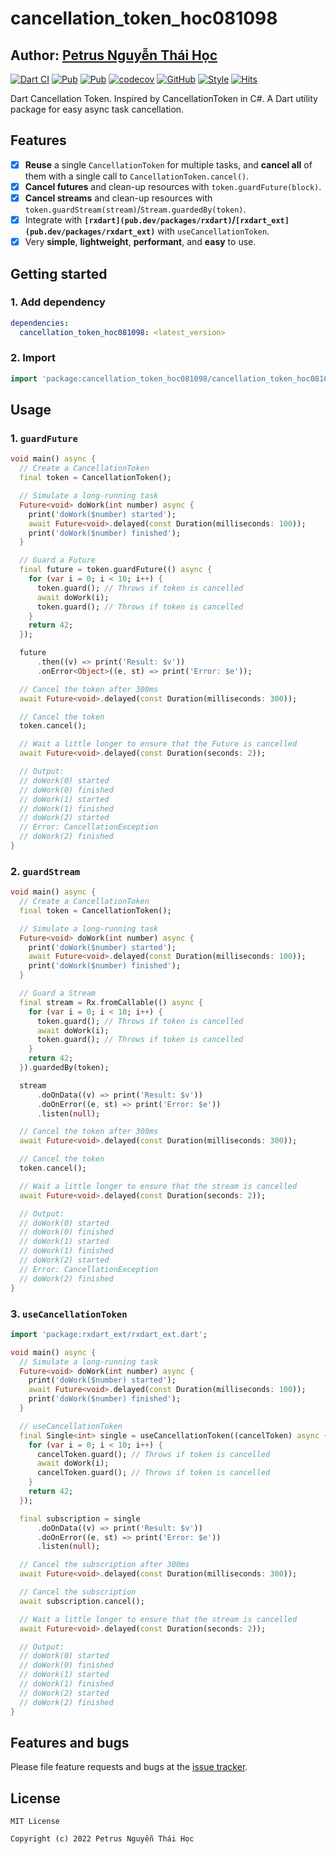 # cancellation_token_hoc081098

## Author: [Petrus Nguyễn Thái Học](https://github.com/hoc081098)

[![Dart CI](https://github.com/hoc081098/cancellation_token_hoc081098/actions/workflows/dart.yml/badge.svg)](https://github.com/hoc081098/cancellation_token_hoc081098/actions/workflows/dart.yml)
[![Pub](https://img.shields.io/pub/v/cancellation_token_hoc081098)](https://pub.dev/packages/cancellation_token_hoc081098)
[![Pub](https://img.shields.io/pub/v/cancellation_token_hoc081098?include_prereleases)](https://pub.dev/packages/cancellation_token_hoc081098)
[![codecov](https://codecov.io/gh/hoc081098/cancellation_token_hoc081098/branch/master/graph/badge.svg)](https://codecov.io/gh/hoc081098/cancellation_token_hoc081098)
[![GitHub](https://img.shields.io/github/license/hoc081098/cancellation_token_hoc081098)](https://opensource.org/licenses/MIT)
[![Style](https://img.shields.io/badge/style-lints-40c4ff.svg)](https://pub.dev/packages/lints)
[![Hits](https://hits.seeyoufarm.com/api/count/incr/badge.svg?url=https%3A%2F%2Fgithub.com%2Fhoc081098%2Fcancellation_token_hoc081098&count_bg=%2379C83D&title_bg=%23555555&icon=&icon_color=%23E7E7E7&title=hits&edge_flat=false)](https://hits.seeyoufarm.com)

Dart Cancellation Token.
Inspired by CancellationToken in C#.
A Dart utility package for easy async task cancellation.

## Features

 - [x] **Reuse** a single `CancellationToken` for multiple tasks, and **cancel all** of them with a single call to `CancellationToken.cancel()`.
 - [x] **Cancel futures** and clean-up resources with `token.guardFuture(block)`.
 - [x] **Cancel streams** and clean-up resources with `token.guardStream(stream)`/`Stream.guardedBy(token)`.
 - [x] Integrate with **`[rxdart](pub.dev/packages/rxdart)`/`[rxdart_ext](pub.dev/packages/rxdart_ext)`** with `useCancellationToken`. 
 - [x] Very **simple**, **lightweight**, **performant**, and **easy** to use.

## Getting started

### 1. Add dependency

```yaml
dependencies:
  cancellation_token_hoc081098: <latest_version>
```

### 2. Import

```dart
import 'package:cancellation_token_hoc081098/cancellation_token_hoc081098.dart';
```

## Usage

### 1. `guardFuture`

```dart
void main() async {
  // Create a CancellationToken
  final token = CancellationToken();

  // Simulate a long-running task
  Future<void> doWork(int number) async {
    print('doWork($number) started');
    await Future<void>.delayed(const Duration(milliseconds: 100));
    print('doWork($number) finished');
  }

  // Guard a Future
  final future = token.guardFuture(() async {
    for (var i = 0; i < 10; i++) {
      token.guard(); // Throws if token is cancelled
      await doWork(i);
      token.guard(); // Throws if token is cancelled
    }
    return 42;
  });

  future
      .then((v) => print('Result: $v'))
      .onError<Object>((e, st) => print('Error: $e'));

  // Cancel the token after 300ms
  await Future<void>.delayed(const Duration(milliseconds: 300));

  // Cancel the token
  token.cancel();

  // Wait a little longer to ensure that the Future is cancelled
  await Future<void>.delayed(const Duration(seconds: 2));

  // Output:
  // doWork(0) started
  // doWork(0) finished
  // doWork(1) started
  // doWork(1) finished
  // doWork(2) started
  // Error: CancellationException
  // doWork(2) finished
}
```

### 2. `guardStream`

```dart
void main() async {
  // Create a CancellationToken
  final token = CancellationToken();

  // Simulate a long-running task
  Future<void> doWork(int number) async {
    print('doWork($number) started');
    await Future<void>.delayed(const Duration(milliseconds: 100));
    print('doWork($number) finished');
  }

  // Guard a Stream
  final stream = Rx.fromCallable(() async {
    for (var i = 0; i < 10; i++) {
      token.guard(); // Throws if token is cancelled
      await doWork(i);
      token.guard(); // Throws if token is cancelled
    }
    return 42;
  }).guardedBy(token);

  stream
      .doOnData((v) => print('Result: $v'))
      .doOnError((e, st) => print('Error: $e'))
      .listen(null);

  // Cancel the token after 300ms
  await Future<void>.delayed(const Duration(milliseconds: 300));

  // Cancel the token
  token.cancel();

  // Wait a little longer to ensure that the stream is cancelled
  await Future<void>.delayed(const Duration(seconds: 2));

  // Output:
  // doWork(0) started
  // doWork(0) finished
  // doWork(1) started
  // doWork(1) finished
  // doWork(2) started
  // Error: CancellationException
  // doWork(2) finished
}
```

### 3. `useCancellationToken`

```dart
import 'package:rxdart_ext/rxdart_ext.dart';

void main() async {
  // Simulate a long-running task
  Future<void> doWork(int number) async {
    print('doWork($number) started');
    await Future<void>.delayed(const Duration(milliseconds: 100));
    print('doWork($number) finished');
  }

  // useCancellationToken
  final Single<int> single = useCancellationToken((cancelToken) async {
    for (var i = 0; i < 10; i++) {
      cancelToken.guard(); // Throws if token is cancelled
      await doWork(i);
      cancelToken.guard(); // Throws if token is cancelled
    }
    return 42;
  });

  final subscription = single
      .doOnData((v) => print('Result: $v'))
      .doOnError((e, st) => print('Error: $e'))
      .listen(null);

  // Cancel the subscription after 300ms
  await Future<void>.delayed(const Duration(milliseconds: 300));

  // Cancel the subscription
  await subscription.cancel();

  // Wait a little longer to ensure that the stream is cancelled
  await Future<void>.delayed(const Duration(seconds: 2));

  // Output:
  // doWork(0) started
  // doWork(0) finished
  // doWork(1) started
  // doWork(1) finished
  // doWork(2) started
  // doWork(2) finished
}
```

## Features and bugs

Please file feature requests and bugs at the [issue tracker](https://github.com/hoc081098/cancellation_token_hoc081098/issues).

## License

```
MIT License

Copyright (c) 2022 Petrus Nguyễn Thái Học
```